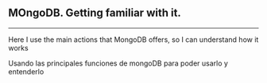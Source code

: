 ﻿## MOngoDB. Getting familiar with it.

------

Here I use the main actions that MongoDB offers, so I can understand how 
it works

Usando las principales funciones de mongoDB para poder usarlo y entenderlo